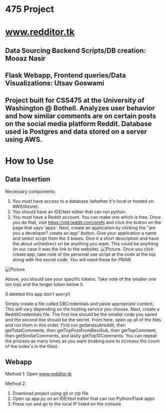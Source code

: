 # 475 Project
# www.redditor.tk
## Data Sourcing Backend Scripts/DB creation: Mooaz Nasir
## Flask Webapp, Frontend queries/Data Visualizations: Utsav Goswami
## Project built for CSS475 at the University of Washington @ Bothell. Analyzes user behavior and how similar comments are on certain posts on the social media platform Reddit. Database used is Postgres and data stored on a server using AWS.

# How to Use
## Data Insertion
Necessary components:
  1. You must have access to a database (whether it's local or hosted on AWS/Azure).
  2. You should have an IDE/text editor that can run python.
  3. You must have a Reddit account. You can make one which is free. Once you do that, visit https://old.reddit.com/prefs and click the        button on the page that says 'apps'. Next, create an application by clicking the "are you a developer? create an app" button. Give your application a name and select script from the 3 boxes. Give it a short              description and have the about url/redirect url be anything you want. This could be anything (in our case it was the link to the            website). ![Picture](https://i.ibb.co/f9xyM4S/Capture.png). Once you click create app, take note of the personal use script at the          code at the top along with the secret code. You will need these for PRAW. 
  
  
![Picture](https://i.ibb.co/pfDnNMn/Capture.png) 

Above, you should see your specific tokens. Take note of the smaller one (on top) and the longer token below it.

(I deleted this app don't worry!)


Simply create a file called DBCredentials and paste appropriate content. This will vary depending on the hosting service you choose. Next, create a RedditCredentials file. The first line should be the smaller code you saved and the second line should be the secret.
From here, open up all of the files and run them in this order. First run getbestsubreddit, then getTotalComments, then getTopPostFromBestSub, then getTopComment, then getSimilarComments, and lastly getTop10Comments. You can repeat the process as many times as you want (making sure to increase the count of the index's in the files). 

## Webapp
Method 1: Open www.redditor.tk

Method 2:
1. Download project using git or zip file
2. Open up app.py on an IDE/text editor that can run Python/Flask apps
3. Press run and go to the local IP listed on the console 
